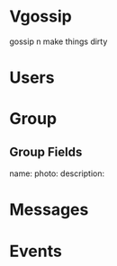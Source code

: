 Vgossip
=======

gossip n make things dirty



Users
===


Group
===
Group Fields
------------
name:
photo:
description:

Messages
===


Events
===

